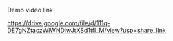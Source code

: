 Demo video link 

https://drive.google.com/file/d/111q-DE7gNZtaczWlWNDlwJtXSd1tfI_M/view?usp=share_link
